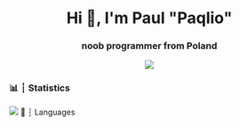 <h1 align="center">Hi 👋, I'm Paul "Paqlio"</h1>
<h3 align="center">noob programmer from Poland</h3>
<center>
<image src=https://discord.c99.nl/widget/theme-1/709888532226899989.png> </image>
</center>


<h3 align="left">📊 ┆ Statistics</h3>
<img src=https://github-readme-stats.vercel.app/api?username=DreamPaqlio&&show_icons=true&title_color=ffffff&icon_color=bb2acf&text_color=daf7dc&bg_color=151515>
🧠 ┆ Languages

 
